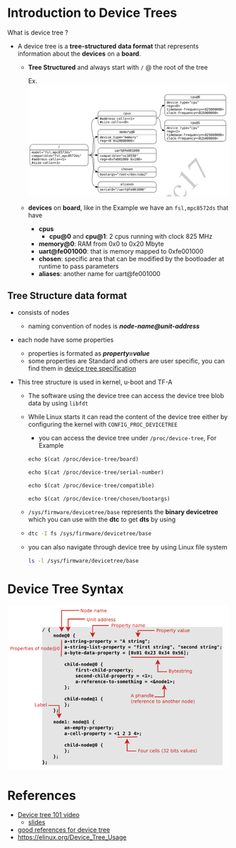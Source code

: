 # Introduction to Device Trees

What is device tree ? 

- A device tree is a **tree-structured** **data format** that represents information about the **devices** on a **board**.

  - **Tree Structured** and always start with `/` @ the root of the tree

    Ex. ![image-20230302082453531](./assets/image-20230302082453531.png)

  - **devices** on **board**, like in the Example we have an `fsl,mpc8572ds` that have

    - **cpus**
      - **cpu@0** and **cpu@1**: 2 cpus running with clock 825 MHz
    - **memory@0**: RAM from 0x0 to 0x20 Mbyte 
    - **uart@fe001000**: that is memory mapped to 0xfe001000
    - **chosen**: specific area that can be modified by the bootloader at runtime to pass parameters
    - **aliases**: another name for uart@fe001000

## Tree Structure data format

- consists of nodes

  - naming convention of nodes is ***node-name@unit-address***

- each node have some properties

  - properties is formated as  ***property=value***
  - some properties are Standard and others are user specific, you can find them in [device tree specification](https://github.com/devicetree-org/devicetree-specification/releases/tag/v0.3)

- This tree structure is used in kernel, u-boot and TF-A

  - The software using the device tree can access the device tree blob data by using `libfdt`

  - While Linux starts it can read the content of the device tree either by configuring the kernel with `CONFIG_PROC_DEVICETREE` 

    - you can access the device tree under `/proc/device-tree`, For Example

    ```
    echo $(cat /proc/device-tree/board)
    ```

    ```
    echo $(cat /proc/device-tree/serial-number)
    ```

    ```
    echo $(cat /proc/device-tree/compatible)
    ```

    ```
    echo $(cat /proc/device-tree/chosen/bootargs)
    ```

  -  `/sys/firmware/devicetree/base`  represents the **binary devicetree** which you can use with the **dtc** to get **dts** by using

    - ```sh
      dtc -I fs /sys/firmware/devicetree/base
      ```

    - you can also navigate through device tree by using Linux file system

      ```sh
      ls -l /sys/firmware/devicetree/base
      ```

# Device Tree Syntax

![image-20230302091618478](./assets/image-20230302091618478.png)





# References

- [Device tree 101 video](https://www.youtube.com/watch?v=a9CZ1Uk3OYQ&t=1989s)
  - [slides](https://bootlin.com/pub/conferences/2021/webinar/petazzoni-device-tree-101/petazzoni-device-tree-101.pdf)
- [good references for device tree](https://elinux.org/Device_Tree_Reference)
- https://elinux.org/Device_Tree_Usage